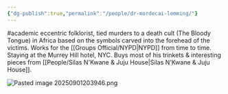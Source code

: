 ```yaml
---
{"dg-publish":true,"permalink":"/people/dr-mordecai-lemming/"}
---
```


#academic 
eccentric folklorist, tied murders to a death cult (The Bloody Tongue) in Africa based on the symbols carved into the forehead of the victims.
Works for the [[Groups Official/NYPD\|NYPD]] from time to time.
Staying at the Murrey Hill hotel, NYC.
Buys most of his trinkets & interesting pieces from [[People/Silas N'Kwane & Juju House\|Silas N'Kwane & Juju House]].

![Pasted image 20250901203946.png](/img/user/Pictures/Pasted%20image%2020250901203946.png)